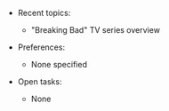 - Recent topics:
  - "Breaking Bad" TV series overview

- Preferences:
  - None specified

- Open tasks:
  - None